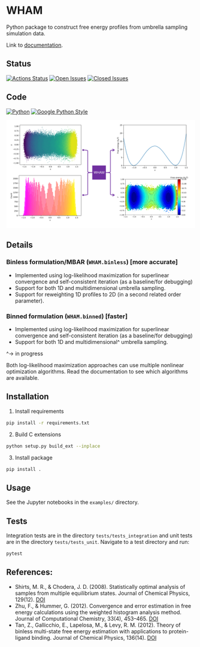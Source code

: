 # WHAM

Python package to construct free energy profiles from umbrella sampling simulation data.

Link to [documentation](https://apallath.github.io/WHAM).

## Status

[![Actions Status](https://img.shields.io/github/workflow/status/apallath/WHAM/build_test_WHAM)](https://github.com/apallath/WHAM/actions)
[![Open Issues](https://img.shields.io/github/issues-raw/apallath/WHAM)](https://github.com/apallath/WHAM/issues)
[![Closed Issues](https://img.shields.io/github/issues-closed-raw/apallath/WHAM)](https://github.com/apallath/WHAM/issues)

## Code

[![Python](https://img.shields.io/github/languages/top/apallath/WHAM)](https://www.python.org/downloads/release/python-370/)
[![Google Python Style](https://img.shields.io/badge/Code%20Style-Google%20Python%20Style-brightgreen)](https://google.github.io/styleguide/pyguide.html)

![](wham.svg)

## Details

### Binless formulation/MBAR (`WHAM.binless`) [more accurate]
- Implemented using log-likelihood maximization for superlinear convergence and self-consistent iteration (as a baseline/for debugging)
- Support for both 1D and multidimensional umbrella sampling.
- Support for reweighting 1D profiles to 2D (in a second related order parameter).

### Binned formulation (`WHAM.binned`) [faster]
- Implemented using log-likelihood maximization for superlinear convergence and self-consistent iteration (as a baseline/for debugging)
- Support for both 1D and multidimensional^ umbrella sampling.

^-> in progress

Both log-likelihood maximization approaches can use multiple nonlinear optimization algorithms. Read the documentation to see which algorithms are available.

## Installation

1. Install requirements

```sh
pip install -r requirements.txt
```

2. Build C extensions

```sh
python setup.py build_ext --inplace
```

3. Install package

```sh
pip install .
```

## Usage

See the Jupyter notebooks in the `examples/` directory.

## Tests
Integration tests are in the directory `tests/tests_integration` and unit tests are in the directory `tests/tests_unit`. Navigate to a test directory and run:

```sh
pytest
```

## References:
- Shirts, M. R., & Chodera, J. D. (2008). Statistically optimal analysis of samples from multiple equilibrium states. Journal of Chemical Physics, 129(12). [DOI](https://doi.org/10.1063/1.2978177)
- Zhu, F., & Hummer, G. (2012). Convergence and error estimation in free energy calculations using the weighted histogram analysis method. Journal of Computational Chemistry, 33(4), 453–465. [DOI](https://doi.org/10.1002/jcc.21989)
- Tan, Z., Gallicchio, E., Lapelosa, M., & Levy, R. M. (2012). Theory of binless multi-state free energy estimation with applications to protein-ligand binding. Journal of Chemical Physics, 136(14). [DOI](https://doi.org/10.1063/1.3701175)
